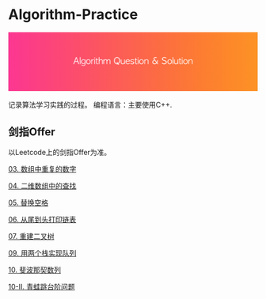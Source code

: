 # Algorithm-Practice

![](./header.png)

记录算法学习实践的过程。
编程语言：主要使用C++.

## 剑指Offer

以Leetcode上的剑指Offer为准。

[03. 数组中重复的数字](https://github.com/ChinaWxq/Algorithm-Practice/tree/master/%E5%89%91%E6%8C%87Offer/03.%20%E6%95%B0%E7%BB%84%E4%B8%AD%E9%87%8D%E5%A4%8D%E7%9A%84%E6%95%B0%E5%AD%97)

[04. 二维数组中的查找](https://github.com/ChinaWxq/Algorithm-Practice/tree/master/%E5%89%91%E6%8C%87Offer/04.%20%E4%BA%8C%E7%BB%B4%E6%95%B0%E7%BB%84%E4%B8%AD%E7%9A%84%E6%9F%A5%E6%89%BE)

[05. 替换空格](https://github.com/ChinaWxq/Algorithm-Practice/tree/master/%E5%89%91%E6%8C%87Offer/05.%20%E6%9B%BF%E6%8D%A2%E7%A9%BA%E6%A0%BC)

[06. 从尾到头打印链表](https://github.com/ChinaWxq/Algorithm-Practice/tree/master/%E5%89%91%E6%8C%87Offer/06.%20%E4%BB%8E%E5%B0%BE%E5%88%B0%E5%A4%B4%E6%89%93%E5%8D%B0%E9%93%BE%E8%A1%A8)

[07. 重建二叉树](https://github.com/ChinaWxq/Algorithm-Practice/tree/master/%E5%89%91%E6%8C%87Offer/07.%20%E9%87%8D%E5%BB%BA%E4%BA%8C%E5%8F%89%E6%A0%91)

[09. 用两个栈实现队列](https://github.com/ChinaWxq/Algorithm-Practice/tree/master/%E5%89%91%E6%8C%87Offer/09.%20%E7%94%A8%E4%B8%A4%E4%B8%AA%E6%A0%88%E5%AE%9E%E7%8E%B0%E9%98%9F%E5%88%97)

[10. 斐波那契数列](https://github.com/ChinaWxq/Algorithm-Practice/tree/master/%E5%89%91%E6%8C%87Offer/10.%20%E6%96%90%E6%B3%A2%E9%82%A3%E5%A5%91%E6%95%B0%E5%88%97)

[10-II. 青蛙跳台阶问题]()